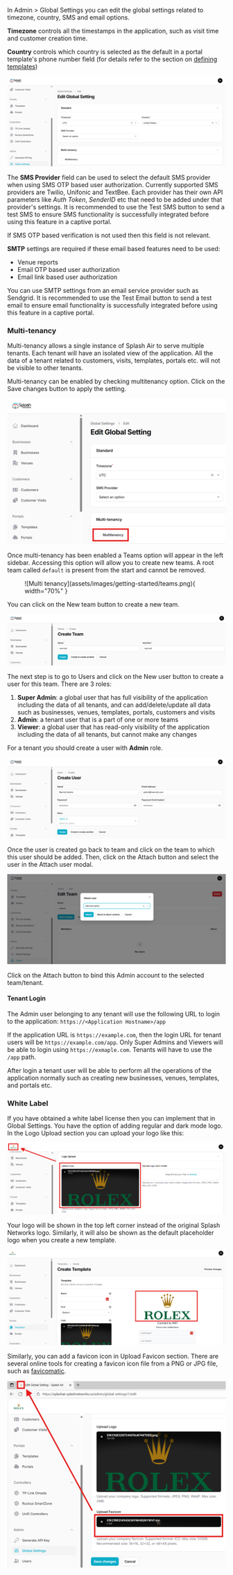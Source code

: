 In Admin > Global Settings you can edit the global settings related to timezone, country, SMS and email options.

**Timezone** controls all the timestamps in the application, such as visit time and customer creation time.

**Country** controls which country is selected as the default in a portal template's phone number field (for details refer to the section on [defining templates](defining-templates.md))

![Global Settings](assets/images/getting-started/global-settings.png)

The **SMS Provider** field can be used to select the default SMS provider when using SMS OTP based user authorization. Currently supported SMS providers are Twilio, Unifonic and TextBee. Each provider has their own API parameters like _Auth Token_, _SenderID_ etc that need to be added under that provider's settings. It is recommended to use the Test SMS button to send a test SMS to ensure SMS functionality is successfully integrated before using this feature in a captive portal.

If SMS OTP based verification is not used then this field is not relevant.

**SMTP** settings are required if these email based features need to be used:

 - Venue reports
 - Email OTP based user authorization
 - Email link based user authorization

You can use SMTP settings from an email service provider such as Sendgrid. It is recommended to use the Test Email button to send a test email to ensure email functionality is successfully integrated before using this feature in a captive portal.

### Multi-tenancy

Multi-tenancy allows a single instance of Splash Air to serve multiple tenants. Each tenant will have an isolated view of the application. All the data of a tenant related to customers, visits, templates, portals etc. will not be visible to other tenants.

Multi-tenancy can be enabled by checking multitenancy option. Click on the Save changes button to apply the setting.

![Multi tenancy](assets/images/getting-started/multi-tenancy.png)

Once multi-tenancy has been enabled a Teams option will appear in the left sidebar. Accessing this option will allow you to create new teams. A root team called `default` is present from the start and cannot be removed.

<figure markdown="span">
  ![Multi tenancy](assets/images/getting-started/teams.png){ width="70%" }
</figure>

You can click on the New team button to create a new team.

![New team](assets/images/getting-started/new-team.png)

The next step is to go to Users and click on the New user button to create a user for this team. There are 3 roles:

1. **Super Admin**: a global user that has full visibility of the application including the data of all tenants, and can add/delete/update all data such as businesses, venues, templates, portals, customers and visits
2. **Admin**: a tenant user that is a part of one or more teams
3. **Viewer**: a global user that has read-only visibility of the application including the data of all tenants, but cannot make any changes

For a tenant you should create a user with **Admin** role.

![New team](assets/images/getting-started/new-user.png)

Once the user is created go back to team and click on the team to which this user should be added. Then, click on the Attach button and select the user in the Attach user modal.

![Attach user to team](assets/images/getting-started/attach-user.png)

Click on the Attach button to bind this Admin account to the selected team/tenant.

#### Tenant Login

The Admin user belonging to any tenant will use the following URL to login to the application: `https://<Application Hostname>/app`

If the application URL is `https://example.com`, then the login URL for tenant users will be `https://example.com/app`. Only Super Admins and Viewers will be able to login using `https://exmaple.com`. Tenants will have to use the `/app` path.

After login a tenant user will be able to perform all the operations of the application normally such as creating new businesses, venues, templates, and portals etc.

### White Label

If you have obtained a white label license then you can implement that in Global Settings. You have the option of adding regular and dark mode logo. In the Logo Upload section you can upload your logo like this:

![Logo Upload](assets/images/getting-started/logo-upload.png)

Your logo will be shown in the top left corner instead of the original Splash Networks logo. Similarly, it will also be shown as the default placeholder logo when you create a new template.

![Template Logo](assets/images/getting-started/template-logo.png)

Similarly, you can add a favicon icon in Upload Favicon section. There are several online tools for creating a favicon icon file from a PNG or JPG file, such as [favicomatic](https://favicomatic.com/).

![Favicon](assets/images/getting-started/favicon.png)

